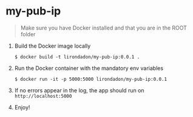 # my-pub-ip
> Make sure you have Docker installed and that you are in the ROOT folder
1. Build the Docker image locally
   ```shell script
   $ docker build -t lirondadon/my-pub-ip:0.0.1 .
   ```

2. Run the Docker container with the mandatory env variables
   ```shell script
   $ docker run -it -p 5000:5000 lirondadon/my-pub-ip:0.0.1
   ```

3. If no errors appear in the log, the app should run on `http://localhost:5000`

4. Enjoy!
